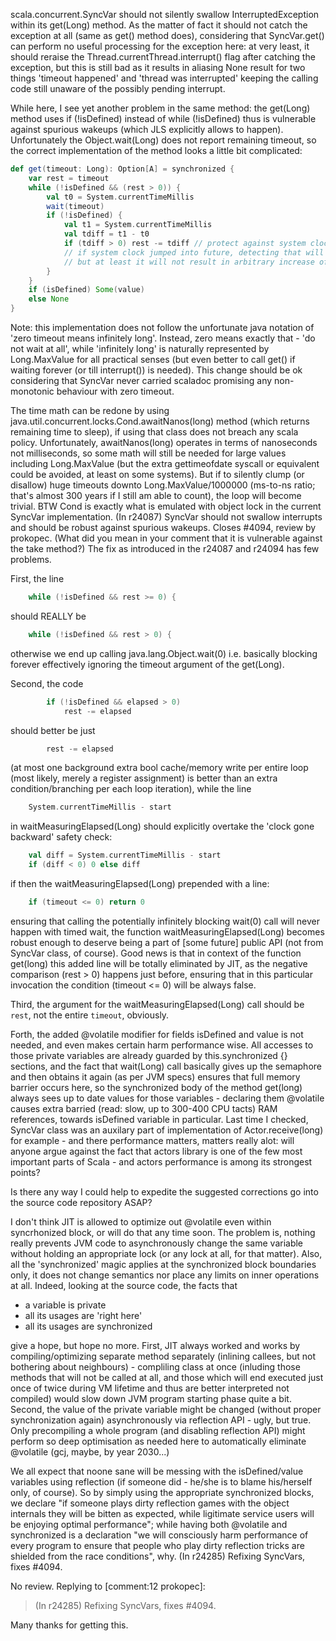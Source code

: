 scala.concurrent.SyncVar should not silently swallow InterruptedException within its get(Long) method. As the matter of fact it should not catch the exception at all (same as get() method does), considering that SyncVar.get() can perform no useful processing for the exception here: at very least, it should reraise the Thread.currentThread.interrupt() flag after catching the exception, but this is still bad as it results in aliasing None result for two things 'timeout happened' and 'thread was interrupted' keeping the calling code still unaware of the possibly pending interrupt.

While here, I see yet another problem in the same method: the get(Long) method uses if (!isDefined) instead of while (!isDefined) thus is vulnerable against spurious wakeups (which JLS explicitly allows to happen). Unfortunately the Object.wait(Long) does not report remaining timeout, so the correct implementation of the method looks a little bit complicated:

```scala
def get(timeout: Long): Option[A] = synchronized {
	var rest = timeout
	while (!isDefined && (rest > 0)) {
		val t0 = System.currentTimeMillis
		wait(timeout)
		if (!isDefined) {
			val t1 = System.currentTimeMillis
			val tdiff = t1 - t0
			if (tdiff > 0) rest -= tdiff // protect against system clock changed into past
			// if system clock jumped into future, detecting that will be harder,
			// but at least it will not result in arbitrary increase of timeout
		}
	}
	if (isDefined) Some(value)
	else None
}
```

Note: this implementation does not follow the unfortunate java notation of 'zero timeout means infinitely long'. Instead, zero means exactly that - 'do not wait at all', while 'infinitely long' is naturally represented by Long.MaxValue for all practical senses (but even better to call get() if waiting forever (or till interrupt()) is needed). This change should be ok considering that SyncVar never carried scaladoc promising any non-monotonic behaviour with zero timeout.

The time math can be redone by using java.util.concurrent.locks.Cond.awaitNanos(long) method (which returns remaining time to sleep), if using that class does not breach any scala policy. Unfortunately, awaitNanos(long) operates in terms of nanoseconds not milliseconds, so some math will still be needed for large values including Long.MaxValue (but the extra gettimeofdate syscall or equivalent could be avoided, at least on some systems). But if to silently clump (or disallow) huge timeouts downto Long.MaxValue/1000000 (ms-to-ns ratio; that's almost 300 years if I still am able to count), the loop will become trivial. BTW Cond is exactly what is emulated with object lock in the current SyncVar implementation.
(In r24087) SyncVar should not swallow interrupts and should be robust
against spurious wakeups.  Closes #4094, review by prokopec.
(What did you mean in your comment that it is vulnerable
against the take method?)
The fix as introduced in the r24087 and r24094 has few problems.

First, the line
```scala
	while (!isDefined && rest >= 0) {
```

should REALLY be

```scala
	while (!isDefined && rest > 0) {
```

otherwise we end up calling java.lang.Object.wait(0) i.e. basically blocking forever effectively ignoring the timeout argument of the get(Long).

Second, the code

```scala
		if (!isDefined && elapsed > 0)
			rest -= elapsed
```

should better be just

```scala
		rest -= elapsed
```

(at most one background extra bool cache/memory write per entire loop (most likely, merely a register assignment) is better than an extra condition/branching per each loop iteration), while the line

```scala
	System.currentTimeMillis - start
```

in waitMeasuringElapsed(Long) should explicitly overtake the 'clock gone backward' safety check:

```scala
	val diff = System.currentTimeMillis - start
	if (diff < 0) 0 else diff
```

if then the waitMeasuringElapsed(Long) prepended with a line:

```scala
	if (timeout <= 0) return 0
```

ensuring that calling the potentially infinitely blocking wait(0) call will never happen with timed wait, the function waitMeasuringElapsed(Long) becomes robust enough to deserve being a part of [some future] public API (not from SyncVar class, of course). Good news is that in context of the function get(long) this added line will be totally eliminated by JIT, as the negative comparison (rest > 0) happens just before, ensuring that in this particular invocation the condition (timeout <= 0) will be always false.

Third, the argument for the waitMeasuringElapsed(Long) call should be `rest`, not the entire `timeout`, obviously.

Forth, the added @volatile modifier for fields isDefined and value is not needed, and even makes certain harm performance wise. All accesses to those private variables are already guarded by this.synchronized {} sections, and the fact that wait(Long) call basically gives up the semaphore and then obtains it again (as per JVM specs) ensures that full memory barrier occurs here, so the synchronized body of the method get(long) always sees up to date values for those variables - declaring them @volatile causes extra barried (read: slow, up to 300-400 CPU tacts) RAM references, towards isDefined variable in particular.
Last time I checked, SyncVar class was an auxilary part of implementation of Actor.receive(long) for example - and there performance matters, matters really alot: will anyone argue against the fact that actors library is one of the few most important parts of Scala - and actors performance is among its strongest points?

Is there any way I could help to expedite the suggested corrections go into the source code repository ASAP?

I don't think JIT is allowed to optimize out @volatile even within syncrhonized block, or will do that any time soon. The problem is, nothing really prevents JVM code to asynchronously change the same variable without holding an appropriate lock (or any lock at all, for that matter). Also, all the 'synchronized' magic applies at the synchronized block boundaries only, it does not change semantics nor place any limits on inner operations at all. Indeed, looking at the source code, the facts that

 - a variable is private
 - all its usages are 'right here'
 - all its usages are synchronized

give a hope, but hope no more. First, JIT always worked and works by compiling/optimizing separate method separately (inlining callees, but not bothering about neighbours) - compliling class at once (inluding those methods that will not be called at all, and those which will end executed just once of twice during VM lifetime and thus are better interpreted not compiled) would slow down JVM program starting phase quite a bit. Second, the value of the private variable might be changed (without proper synchronization again) asynchronously via reflection API - ugly, but true. Only precompiling a whole program (and disabling reflection API) might perform so deep optimisation as needed here to automatically eliminate @volatile (gcj, maybe, by year 2030...)

We all expect that noone sane will be messing with the isDefined/value variables using reflection (if someone did - he/she is to blame his/herself only, of course). So by simply using the appropriate synchronized blocks, we declare "if someone plays dirty reflection games with the object internals they will be bitten as expected, while ligitimate service users will be enjoying optimal performance"; while having both @volatile and synchronized is a declaration "we will consciously harm performance of every program to ensure that people who play dirty reflection tricks are shielded from the race conditions", why.
(In r24285) Refixing SyncVars, fixes #4094.

No review.
Replying to [comment:12 prokopec]:
> (In r24285) Refixing SyncVars, fixes #4094.

Many thanks for getting this.
